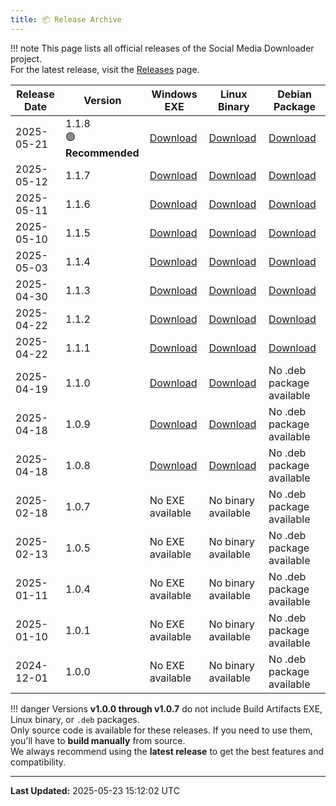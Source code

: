 ```yaml
---
title: 📦 Release Archive
---
```


!!! note
    This page lists all official releases of the Social Media Downloader project.  
    For the latest release, visit the [Releases](https://github.com/nayandas69/Social-Media-Downloader/releases) page.

| Release Date | Version | Windows EXE | Linux Binary | Debian Package |
|--------------|---------|-------------|--------------|----------------|
| 2025-05-21 | 1.1.8 <br>🟢 **Recommended** | [Download](https://github.com/nayandas69/Social-Media-Downloader/releases/download/1.1.8/smd.exe) | [Download](https://github.com/nayandas69/Social-Media-Downloader/releases/download/1.1.8/smd-linux.tar.gz) | [Download](https://github.com/nayandas69/Social-Media-Downloader/releases/download/1.1.8/social-media-downloader_1.1.8_amd64.deb) |
| 2025-05-12 | 1.1.7 | [Download](https://github.com/nayandas69/Social-Media-Downloader/releases/download/1.1.7/smd.exe) | [Download](https://github.com/nayandas69/Social-Media-Downloader/releases/download/1.1.7/smd-linux.tar.gz) | [Download](https://github.com/nayandas69/Social-Media-Downloader/releases/download/1.1.7/social-media-downloader_1.1.7_amd64.deb) |
| 2025-05-11 | 1.1.6 | [Download](https://github.com/nayandas69/Social-Media-Downloader/releases/download/1.1.6/smd.exe) | [Download](https://github.com/nayandas69/Social-Media-Downloader/releases/download/1.1.6/smd-linux.tar.gz) | [Download](https://github.com/nayandas69/Social-Media-Downloader/releases/download/1.1.6/social-media-downloader_1.1.6_amd64.deb) |
| 2025-05-10 | 1.1.5 | [Download](https://github.com/nayandas69/Social-Media-Downloader/releases/download/1.1.5/smd.exe) | [Download](https://github.com/nayandas69/Social-Media-Downloader/releases/download/1.1.5/smd-linux.tar.gz) | [Download](https://github.com/nayandas69/Social-Media-Downloader/releases/download/1.1.5/social-media-downloader_1.1.5_amd64.deb) |
| 2025-05-03 | 1.1.4 | [Download](https://github.com/nayandas69/Social-Media-Downloader/releases/download/1.1.4/smd.exe) | [Download](https://github.com/nayandas69/Social-Media-Downloader/releases/download/1.1.4/smd-linux.tar.gz) | [Download](https://github.com/nayandas69/Social-Media-Downloader/releases/download/1.1.4/social-media-downloader_1.1.4_amd64.deb) |
| 2025-04-30 | 1.1.3 | [Download](https://github.com/nayandas69/Social-Media-Downloader/releases/download/1.1.3/Social.Media.Downloader.exe) | [Download](https://github.com/nayandas69/Social-Media-Downloader/releases/download/1.1.3/smd-linux.tar.gz) | [Download](https://github.com/nayandas69/Social-Media-Downloader/releases/download/1.1.3/social-media-downloader_1.1.3_amd64.deb) |
| 2025-04-22 | 1.1.2 | [Download](https://github.com/nayandas69/Social-Media-Downloader/releases/download/1.1.2/Social.Media.Downloader.exe) | [Download](https://github.com/nayandas69/Social-Media-Downloader/releases/download/1.1.2/smd-linux.tar.gz) | [Download](https://github.com/nayandas69/Social-Media-Downloader/releases/download/1.1.2/social-media-downloader_1.1.2_amd64.deb) |
| 2025-04-22 | 1.1.1 | [Download](https://github.com/nayandas69/Social-Media-Downloader/releases/download/1.1.1/Social.Media.Downloader.exe) | [Download](https://github.com/nayandas69/Social-Media-Downloader/releases/download/1.1.1/smd-linux.tar.gz) | [Download](https://github.com/nayandas69/Social-Media-Downloader/releases/download/1.1.1/social-media-downloader_1.1.1_amd64.deb) |
| 2025-04-19 | 1.1.0 | [Download](https://github.com/nayandas69/Social-Media-Downloader/releases/download/1.1.0/Social.Media.Downloader.exe) | [Download](https://github.com/nayandas69/Social-Media-Downloader/releases/download/1.1.0/smd-linux.tar.gz) | No .deb package available |
| 2025-04-18 | 1.0.9 | [Download](https://github.com/nayandas69/Social-Media-Downloader/releases/download/1.0.9/Social.Media.Downloader.exe) | [Download](https://github.com/nayandas69/Social-Media-Downloader/releases/download/1.0.9/smd-linux.tar.gz) | No .deb package available |
| 2025-04-18 | 1.0.8 | [Download](https://github.com/nayandas69/Social-Media-Downloader/releases/download/1.0.8/Social.Media.Downloader.exe) | [Download](https://github.com/nayandas69/Social-Media-Downloader/releases/download/1.0.8/smd-linux.tar.gz) | No .deb package available |
| 2025-02-18 | 1.0.7 | No EXE available | No binary available | No .deb package available |
| 2025-02-13 | 1.0.5 | No EXE available | No binary available | No .deb package available |
| 2025-01-11 | 1.0.4 | No EXE available | No binary available | No .deb package available |
| 2025-01-10 | 1.0.1 | No EXE available | No binary available | No .deb package available |
| 2024-12-01 | 1.0.0 | No EXE available | No binary available | No .deb package available |

!!! danger
    Versions **v1.0.0 through v1.0.7** do not include Build Artifacts EXE, Linux binary, or `.deb` packages.  
    Only source code is available for these releases. If you need to use them, you'll have to **build manually** from source.  
    We always recommend using the **latest release** to get the best features and compatibility.

---
**Last Updated:** 2025-05-23 15:12:02 UTC
